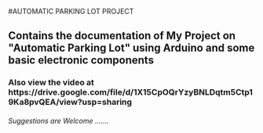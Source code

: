 #AUTOMATIC PARKING LOT PROJECT

<h2>Contains the documentation of My Project on "Automatic Parking Lot" using Arduino and some basic electronic components</h2>
<h3>Also view the video at https://drive.google.com/file/d/1X15CpOQrYzyBNLDqtm5Ctp19Ka8pvQEA/view?usp=sharing</h3>
<h6>Suggestions are Welcome .......</h6>